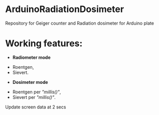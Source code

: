 # ArduinoRadiationDosimeter
Repository for Geiger counter and Radiation dosimeter for Arduino plate

# Working features:
* **Radiometer mode**
+ Roentgen,
+ Sievert.
* **Dosimeter mode**
+ Roentgen per _"millis()"_,
+ Sievert per _"millis()"_.

Update screen data at 2 secs
